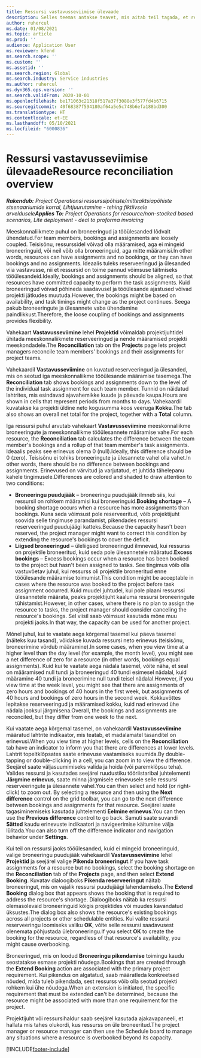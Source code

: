 ```yaml
---
title: Ressursi vastavusseviimise ülevaade
description: Selles teemas antakse teavet, mis aitab teil tagada, et ressursside broneeringud ja projektidele määramised on joondatud.
author: ruhercul
ms.date: 01/08/2021
ms.topic: article
ms.prod: ''
audience: Application User
ms.reviewer: kfend
ms.search.scope: ''
ms.custom: ''
ms.assetid: ''
ms.search.region: Global
ms.search.industry: Service industries
ms.author: ruhercul
ms.dyn365.ops.version: ''
ms.search.validFrom: 2020-10-01
ms.openlocfilehash: be171063c21318f517a37f3088e3f577fd4b6715
ms.sourcegitcommit: 40f68387f594180af64a5e5c748b6efa188bd300
ms.translationtype: HT
ms.contentlocale: et-EE
ms.lasthandoff: 05/10/2021
ms.locfileid: "6000836"
---
```

# <a name="resource-reconciliation-overview"></a><span data-ttu-id="5ad8e-103">Ressursi vastavusseviimise ülevaade</span><span class="sxs-lookup"><span data-stu-id="5ad8e-103">Resource reconciliation overview</span></span>

<span data-ttu-id="5ad8e-104">_**Rakendub:** Project Operationsi ressurssipõhiste/mitteaktsiapõhiste stsenaariumide korral,  Lihtjuurutamine - tehing fiktiivsele arveldusele_</span><span class="sxs-lookup"><span data-stu-id="5ad8e-104">_**Applies To:** Project Operations for resource/non-stocked based scenarios, Lite deployment - deal to proforma invoicing_</span></span>

<span data-ttu-id="5ad8e-105">Meeskonnaliikmete puhul on broneeringud ja tööülesanded lõdvalt ühendatud.</span><span class="sxs-lookup"><span data-stu-id="5ad8e-105">For team members, bookings and assignments are loosely coupled.</span></span> <span data-ttu-id="5ad8e-106">Teisisõnu, ressurssidel võivad olla määramised, aga ei mingeid broneeringuid, või neil võib olla broneeringuid, aga mitte määramisi.</span><span class="sxs-lookup"><span data-stu-id="5ad8e-106">In other words, resources can have assignments and no bookings, or they can have bookings and no assignments.</span></span> <span data-ttu-id="5ad8e-107">Ideaalis tuleks reserveeringud ja ülesanded viia vastavusse, nii et ressursid on toime pannud võimsuse täitmiseks tööülesandeid.</span><span class="sxs-lookup"><span data-stu-id="5ad8e-107">Ideally, bookings and assignments should be aligned, so that resources have committed capacity to perform the task assignments.</span></span> <span data-ttu-id="5ad8e-108">Kuid broneeringud võivad põhineda saadavusel ja tööülesande ajastused võivad projekti jätkudes muutuda.</span><span class="sxs-lookup"><span data-stu-id="5ad8e-108">However, the bookings might be based on availability, and task timings might change as the project continues.</span></span> <span data-ttu-id="5ad8e-109">Seega pakub broneeringute ja ülesannete vaba ühendamine paindlikkust.</span><span class="sxs-lookup"><span data-stu-id="5ad8e-109">Therefore, the loose coupling of bookings and assignments provides flexibility.</span></span>

<span data-ttu-id="5ad8e-110">Vahekaart **Vastavusseviimine** lehel **Projektid** võimaldab projektijuhtidel ühitada meeskonnaliikmete reserveeringud ja nende määramised projekti meeskondadele.</span><span class="sxs-lookup"><span data-stu-id="5ad8e-110">The **Reconciliation** tab on the **Projects** page lets project managers reconcile team members' bookings and their assignments for project teams.</span></span>

<span data-ttu-id="5ad8e-111">Vahekaardil **Vastavusseviimine** on kuvatud reserveeringud ja ülesanded, mis on seotud iga meeskonnaliikme tööülesande määramise tasemega.</span><span class="sxs-lookup"><span data-stu-id="5ad8e-111">The **Reconciliation** tab shows bookings and assignments down to the level of the individual task assignment for each team member.</span></span> <span data-ttu-id="5ad8e-112">Tunnid on näidatud lahtrites, mis esindavad ajavahemikke kuude ja päevade kaupa.</span><span class="sxs-lookup"><span data-stu-id="5ad8e-112">Hours are shown in cells that represent periods from months to days.</span></span> <span data-ttu-id="5ad8e-113">Vahekaardil kuvatakse ka projekti üldine neto kogusumma koos veeruga **Kokku**.</span><span class="sxs-lookup"><span data-stu-id="5ad8e-113">The tab also shows an overall net total for the project, together with a **Total** column.</span></span>

<span data-ttu-id="5ad8e-114">Iga ressursi puhul arvutab vahekaart **Vastavusseviimine** meeskonnaliikme broneeringute ja meeskonnaliikme tööülesannete määramise vahe.</span><span class="sxs-lookup"><span data-stu-id="5ad8e-114">For each resource, the **Reconciliation** tab calculates the difference between the team member's bookings and a rollup of that team member's task assignments.</span></span> <span data-ttu-id="5ad8e-115">Ideaalis peaks see erinevus olema 0 (null).</span><span class="sxs-lookup"><span data-stu-id="5ad8e-115">Ideally, this difference should be 0 (zero).</span></span> <span data-ttu-id="5ad8e-116">Teisisõnu ei tohiks broneeringute ja ülesannete vahel olla vahet.</span><span class="sxs-lookup"><span data-stu-id="5ad8e-116">In other words, there should be no difference between bookings and assignments.</span></span> <span data-ttu-id="5ad8e-117">Erinevused on värvitud ja varjutatud, et juhtida tähelepanu kahele tingimusele.</span><span class="sxs-lookup"><span data-stu-id="5ad8e-117">Differences are colored and shaded to draw attention to two conditions:</span></span>

- <span data-ttu-id="5ad8e-118">**Broneeringu puudujääk** – broneeringu puudujääk ilmneb siis, kui ressursil on rohkem määramisi kui broneeringuid.</span><span class="sxs-lookup"><span data-stu-id="5ad8e-118">**Booking shortage** – A booking shortage occurs when a resource has more assignments than bookings.</span></span> <span data-ttu-id="5ad8e-119">Kuna seda võimsust pole reserveeritud, võib projektijuht soovida selle tingimuse parandamist, pikendades ressursi reserveeringud puudujäägi katteks.</span><span class="sxs-lookup"><span data-stu-id="5ad8e-119">Because the capacity hasn't been reserved, the project manager might want to correct this condition by extending the resource's bookings to cover the deficit.</span></span>
- <span data-ttu-id="5ad8e-120">**Liigsed broneeringud** – üleliigsed broneeringud ilmnevad, kui ressurss on projektile broneeritud, kuid seda pole ülesannetele määratud.</span><span class="sxs-lookup"><span data-stu-id="5ad8e-120">**Excess bookings** – Excess bookings occur when a resource has been booked to the project but hasn't been assigned to tasks.</span></span> <span data-ttu-id="5ad8e-121">See tingimus võib olla vastuvõetav juhul, kui ressurss oli projektile broneeritud enne tööülesande määramise toimumist.</span><span class="sxs-lookup"><span data-stu-id="5ad8e-121">This condition might be acceptable in cases where the resource was booked to the project before task assignment occurred.</span></span> <span data-ttu-id="5ad8e-122">Kuid muudel juhtudel, kui pole plaani ressurssi ülesannetele määrata, peaks projektijuht kaaluma ressursi broneeringute tühistamist.</span><span class="sxs-lookup"><span data-stu-id="5ad8e-122">However, in other cases, where there is no plan to assign the resource to tasks, the project manager should consider canceling the resource's bookings.</span></span> <span data-ttu-id="5ad8e-123">Sel viisil saab võimsust kasutada mõne muu projekti jaoks.</span><span class="sxs-lookup"><span data-stu-id="5ad8e-123">In that way, the capacity can be used for another project.</span></span>

<span data-ttu-id="5ad8e-124">Mõnel juhul, kui te vaatate aega kõrgemal tasemel kui päeva tasemel (näiteks kuu tasand), võidakse kuvada ressursi neto erinevus (teisisõnu, broneerimine võrdub määramine).</span><span class="sxs-lookup"><span data-stu-id="5ad8e-124">In some cases, when you view time at a higher level than the day level (for example, the month level), you might see a net difference of zero for a resource (in other words, bookings equal assignments).</span></span> <span data-ttu-id="5ad8e-125">Kuid kui te vaatate aega nädala tasemel, võite näha, et seal on määramised null tundi ja broneeringud 40 tundi esimesel nädalal, kuid määramine 40 tundi ja broneerimine null tundi teisel nädalal.</span><span class="sxs-lookup"><span data-stu-id="5ad8e-125">However, if you view time at the week level, you might see that there are assignments of zero hours and bookings of 40 hours in the first week, but assignments of 40 hours and bookings of zero hours in the second week.</span></span> <span data-ttu-id="5ad8e-126">Kokkuvõttes lepitakse reserveeringud ja määramised kokku, kuid nad erinevad ühe nädala jooksul järgmisena.</span><span class="sxs-lookup"><span data-stu-id="5ad8e-126">Overall, the bookings and assignments are reconciled, but they differ from one week to the next.</span></span>

<span data-ttu-id="5ad8e-127">Kui vaatate aega kõrgemal tasemel, on vahekaardil **Vastavusseviimine** määratud lahtrite indikaator, mis teatab, et madalamatel tasanditel on erinevusi.</span><span class="sxs-lookup"><span data-stu-id="5ad8e-127">When you view time at higher levels, cells on the **Reconciliation** tab have an indicator to inform you that there are differences at lower levels.</span></span> <span data-ttu-id="5ad8e-128">Lahtrit topeltklõpsates saate erinevuse vaatamiseks suumida.</span><span class="sxs-lookup"><span data-stu-id="5ad8e-128">By double-tapping or double-clicking in a cell, you can zoom in to view the difference.</span></span> <span data-ttu-id="5ad8e-129">Seejärel saate väljasuumimiseks valida ja hoida (või paremklõpsu teha). Valides ressursi ja kasutades seejärel ruudustiku tööriistaribal juhtelementi **Järgmine erinevus**, saate minna järgmisele erinevusele selle ressursi reserveeringute ja ülesannete vahel.</span><span class="sxs-lookup"><span data-stu-id="5ad8e-129">You can then select and hold (or right-click) to zoom out. By selecting a resource and then using the **Next difference** control on the grid toolbar, you can go to the next difference between bookings and assignments for that resource.</span></span> <span data-ttu-id="5ad8e-130">Seejärel saate tagasiminemiseks kasutada juhtelementi **Eelmine erinevus**.</span><span class="sxs-lookup"><span data-stu-id="5ad8e-130">You can then use the **Previous difference** control to go back.</span></span> <span data-ttu-id="5ad8e-131">Samuti saate suvandi **Sätted** kaudu erinevuste indikaatori ja navigeerimise käitumise välja lülitada.</span><span class="sxs-lookup"><span data-stu-id="5ad8e-131">You can also turn off the difference indicator and navigation behavior under **Settings**.</span></span>

<span data-ttu-id="5ad8e-132">Kui teil on ressursi jaoks tööülesanded, kuid ei mingeid broneeringuid, valige broneeringu puudujääk vahekaardil **Vastavusseviimine** lehel **Projektid** ja seejärel valige **Pikenda broneeringut**.</span><span class="sxs-lookup"><span data-stu-id="5ad8e-132">If you have task assignments for a resource but no bookings, select the booking shortage on the **Reconciliation** tab of the **Projects** page, and then select **Extend Booking**.</span></span> <span data-ttu-id="5ad8e-133">Kuvatav dialoogiboks **Pikenda reserveeringut** näitab broneeringut, mis on vajalik ressursi puudujäägi lahendamiseks.</span><span class="sxs-lookup"><span data-stu-id="5ad8e-133">The **Extend Booking** dialog box that appears shows the booking that is required to address the resource's shortage.</span></span> <span data-ttu-id="5ad8e-134">Dialoogiboks näitab ka ressursi olemasolevaid broneeringuid kõigis projektides või muudes kavandatud üksustes.</span><span class="sxs-lookup"><span data-stu-id="5ad8e-134">The dialog box also shows the resource's existing bookings across all projects or other schedulable entities.</span></span> <span data-ttu-id="5ad8e-135">Kui valite ressursi reserveeringu loomiseks valiku **OK**, võite selle ressursi saadavusest olenemata põhjustada ülebroneeringu.</span><span class="sxs-lookup"><span data-stu-id="5ad8e-135">If you select **OK** to create the booking for the resource, regardless of that resource's availability, you might cause overbooking.</span></span>

<span data-ttu-id="5ad8e-136">Broneeringud, mis on loodud **Broneeringu pikendamise** toimingu kaudu seostatakse esmase projekti nõudega.</span><span class="sxs-lookup"><span data-stu-id="5ad8e-136">Bookings that are created through the **Extend Booking** action are associated with the primary project requirement.</span></span> <span data-ttu-id="5ad8e-137">Kui pikendus on algatatud, saab määratleda konkreetsed nõuded, mida tuleb pikendada, sest ressurss võib olla seotud projekti rohkem kui ühe nõudega.</span><span class="sxs-lookup"><span data-stu-id="5ad8e-137">When an extension is initiated, the specific requirement that must be extended can't be determined, because the resource might be associated with more than one requirement for the project.</span></span>

<span data-ttu-id="5ad8e-138">Projektijuht või ressursihaldur saab seejärel kasutada ajakavapaneeli, et hallata mis tahes olukordi, kus ressurss on üle broneeritud.</span><span class="sxs-lookup"><span data-stu-id="5ad8e-138">The project manager or resource manager can then use the Schedule board to manage any situations where a resource is overbooked beyond its capacity.</span></span>


[!INCLUDE[footer-include](../includes/footer-banner.md)]